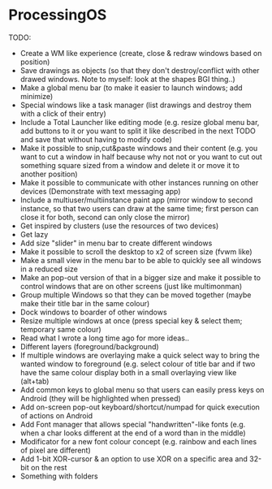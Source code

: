 # ProcessingOS
TODO:
- Create a WM like experience (create, close & redraw windows based on 
position)
- Save drawings as objects (so that they don't destroy/conflict with 
other drawed windows. Note to myself: look at the shapes BGI 
thing..)
- Make a global menu bar (to make it easier to launch windows; add 
minimize)
- Special windows like a task manager (list drawings and destroy them 
with a click of their entry)
- Include a Total Launcher like editing mode (e.g. resize global menu 
bar, add buttons to it or you want to split it like described in the 
next TODO and save that without having to modify code)
- Make it possible to snip,cut&paste windows and their content (e.g. you 
want to cut a window in half because why not not or you want to cut out 
something square sized from a window and delete it or move it to 
another position)
- Make it possible to communicate with other instances running on other 
devices (Demonstrate with text messaging app)
- Include a multiuser/multiinstance paint app (mirror window to second 
instance, so that two users can draw at the same time; first person can 
close it for both, second can only close the mirror)
- Get inspired by clusters (use the resources of two devices)
- Get lazy
- Add size "slider" in menu bar to create different windows
- Make it possible to scroll the desktop to x2 of screen size (fvwm 
like)
- Make a small view in the menu bar to be able to quickly see all 
windows in a reduced size
- Make an pop-out version of that in a bigger size and make it possible 
to control windows that are on other screens (just like multimonman)
- Group multiple Windows so that they can be moved together (maybe make 
their title bar in the same colour)
- Dock windows to boarder of other windows
- Resize multiple windows at once (press special key & select them; 
temporary same colour)
- Read what I wrote a long time ago for more ideas..
- Different layers (foreground/background)
- If multiple windows are overlaying make a quick select way to bring 
the wanted window to foreground (e.g. select colour of title bar and if 
two have the same colour display both in a small overlaying view like 
(alt+tab) 
- Add common keys to global menu so that users can easily press keys on 
Android (they will be highlighted when pressed)
- Add on-screen pop-out keyboard/shortcut/numpad for quick execution of 
actions on Android
- Add Font manager that allows special "handwritten"-like fonts (e.g. 
when a char looks different at the end of a word than in the middle)
- Modificator for a new font colour concept (e.g. rainbow and each lines 
of pixel are different)
- Add 1-bit XOR-cursor & an option to use XOR on a specific area and 
32-bit on 
the rest
- Something with folders
